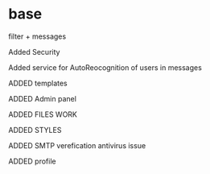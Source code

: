 # base
filter + messages 

Added Security

Added service for AutoReocognition of users in messages

ADDED templates

ADDED Admin panel

ADDED FILES WORK 

ADDED STYLES

ADDED SMTP verefication antivirus issue

ADDED profile
